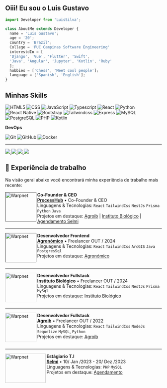   <!-- 
    welcome my readme

    developer: Luis Silvah
    email: luisgsilva21@gmail.com
    date Create: ?

    webSite: https://luissilva.vercel.app/
   -->

## Oiii! Eu sou o Luis Gustavo 
```js
import Developer from 'LuisSilva';

class AboutMe extends Developer {
  name = 'Luis Gustavo';
  age = '20';
  country = 'Brazil';
  College = 'PUC Campinas Software Engineering'
  interestdIn = [
  'Django', 'Vue', 'Flutter', 'Swift',
  'Java', 'Angular', 'Jupyter', 'Kotlin', 'Ruby'
  ];
  hobbies = ['Chess', 'Meet cool people'];
  language = ['Spanish', 'English'];
}
```
<p>

## Minhas Skills

![HTML5](https://img.shields.io/badge/HTML5-E34F26?style=for-the-badge&logo=html5&logoColor=white)
![CSS](https://img.shields.io/badge/CSS3-1572B6?style=for-the-badge&logo=css3&logoColor=white)
![JavaScript](https://img.shields.io/badge/JavaScript-F7DF1E?style=for-the-badge&logo=javascript&logoColor=black)
![Typescript](https://img.shields.io/badge/TypeScript-007ACC?style=for-the-badge&logo=typescript&logoColor=white)
![React](https://img.shields.io/badge/React-20232A?style=for-the-badge&logo=react&logoColor=61DAFB)
![Python](https://img.shields.io/badge/Python-3776AB?style=for-the-badge&logo=python&logoColor=white)
![React Native](https://img.shields.io/badge/React_Native-20232A?style=for-the-badge&logo=react&logoColor=61DAFB)
![Bootstrap](https://img.shields.io/badge/Bootstrap-563D7C?style=for-the-badge&logo=bootstrap&logoColor=white)
![Tailwindcss](https://img.shields.io/badge/Tailwind_CSS-38B2AC?style=for-the-badge&logo=tailwind-css&logoColor=white)
![Express](https://img.shields.io/badge/Express.js-404D59?style=for-the-badge)
![MySQL](https://img.shields.io/badge/MySQL-00000F?style=for-the-badge&logo=mysql&logoColor=white)
![PostgreSQL](https://img.shields.io/badge/PostgreSQL-316192?style=for-the-badge&logo=postgresql&logoColor=white)
![PHP](https://img.shields.io/badge/PHP-777BB4?style=for-the-badge&logo=php&logoColor=white)
![Kotlin](https://img.shields.io/badge/Kotlin-6B47D2?style=for-the-badge&logo=kotlin&logoColor=white)

**DevOps**

![Git](https://img.shields.io/badge/Git-E34F26?style=for-the-badge&logo=git&logoColor=white)
![GitHub](https://img.shields.io/badge/GitHub-100000?style=for-the-badge&logo=github&logoColor=white)
![Docker](https://img.shields.io/badge/Docker-2496ED?style=for-the-badge&logo=docker&logoColor=white)

<hr />
  
<a href="https://www.linkedin.com/in/luis-gustavo-4b35411ab/" rel="nofollow" target="_blank">
  <img src="https://img.shields.io/badge/-LinkedIn-%230077B5?style=for-the-badge&amp;logo=linkedin&amp;logoColor=white" data-canonical-src="https://img.shields.io/badge/-LinkedIn-%230077B5?style=for-the-badge&amp;logo=linkedin&amp;logoColor=white" style="max-width:100%;">
</a>
  
<a href="https://www.instagram.com/_luis.silvah/" rel="nofollow" target="_blank">
  <img src="https://img.shields.io/badge/-Instagram-%23E4405F?style=for-the-badge&amp;logo=instagram&amp;logoColor=white" data-canonical-src="https://img.shields.io/badge/-Instagram-%23E4405F?style=for-the-badge&amp;logo=instagram&amp;logoColor=white" style="max-width:100%;">
</a>

<a  href="mailto:luisgsilva21@gmail.com" rel="nofollow" >
  <img src="https://img.shields.io/badge/Gmail-D14836?style=for-the-badge&logo=gmail&logoColor=white" target="_blank">
</a>

<a href="https://www.github.com/LuisSilvah" rel="nofollow">
  <img src="https://img.shields.io/github/followers/LuisSilvah.svg?style=for-the-badge&logo=github&logoColor=white&label=Follow&maxAge=23333?" style="max-width:100%;">
</a> 
</p>

  ## :briefcase: Experiência de trabalho

  Na visão geral abaixo você encontrará minha experiência de trabalho mais recente:

[<img align="left" height="94px" width="100px" alt="Warpnet" src="https://github.com/user-attachments/assets/def7f1f1-0bae-4d8a-8564-3bdcff22fbe8"/>]()

**Co-Founder & CEO** \
[**ProcessHub**]() • Co-Founder & CEO \
Linguagens & Tecnologias: `React` `TailwindCss` `NestJs` `Prisma` `Python` `Java`\
Projetos em destaque: [Agroib](https://agroib.proceshub.com/) | [Instituto Biológico](https://instituto.proceshub.com/) | [Agendamento Selmi](https://www.selmi.com.br/)
<br/>

<hr />

[<img align="left" height="94px" width="100px" alt="Warpnet" src="https://github.com/user-attachments/assets/5a70bbdc-5109-4bce-a302-1f03499be6c0"/>]()

**Desenvolvedor Frontend** \
[**Agronómico**]() • Freelancer OUT / 2024 \
Linguagens & Tecnologias: `React` `TailwindCss` `ArcGIS` `Java` `PostgresSql`\
Projetos em destaque: [Agronómico]() \
<br/>

<hr />

[<img align="left" height="94px" width="100px" alt="Warpnet" src="https://github.com/LuisSilvah/LuisSilvah/assets/79490427/f0cb7659-66a7-42e5-9943-8e4438e6c209"/>](https://instituto.proceshub.com/)

**Desenvolvedor Fullstack** \
[**Instituto Biológico**](https://instituto.proceshub.com/) • Freelancer OUT / 2024 \
Linguagens & Tecnologias: `React` `TailwindCss` `NestJs` `Prisma` `MySql`\
Projetos em destaque: [Instituto Biológico](https://instituto.proceshub.com/) \
<br/>

<hr/>

[<img align="left" height="94px" width="100px" alt="Warpnet" src="https://github.com/LuisSilvah/LuisSilvah/assets/79490427/73b492c1-1b9c-4f81-a8e8-65a50cb3f425"/>](https://agroib.proceshub.com/)

**Desenvolvedor Fullstack** \
[**Agroib**](https://agroib.proceshub.com/) • Freelancer OUT / 2022 \
Linguagens & Tecnologias: `React` `TailwindCss` `NodeJs` `Sequelize` `MySQL`, `Python`\
Projetos em destaque: [Agroib](https://agroib.proceshub.com/) \
<br/>

<hr/>

[<img align="left" height="94px" width="130px" alt="Warpnet" src="https://pt-br.selmi.com.br/assets/img/selmi-logo.svg"/>](https://www.selmi.com.br/)

**Estágiario T.I** \
[**Selmi**](https://www.selmi.com.br/) • 10/ Jan /2023 - 20/ Dez /2023 \
Linguagens & Tecnologias: `PHP` `MySQL`\
Projetos em destaque: [Agendamento]() \
<br/>








  



